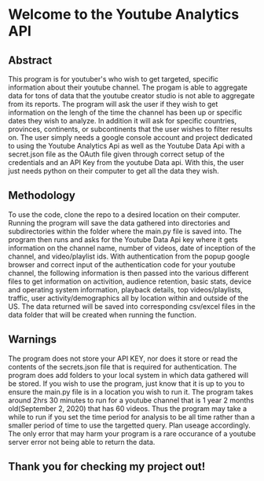 # Welcome to the Youtube Analytics API

## Abstract
This program is for youtuber's who wish to get targeted, specific information about their youtube channel. The progam is able to aggregate data for tons of data that the youtube creator studio is not able to aggregate from its reports. The program will ask the user if they wish to get information on the lengh of the time the channel has been up or specific dates they wish to analyze. In addition it will ask for specific countries, provinces, continents, or subcontinents that the user wishes to filter results on. The user simply needs a google console account and project dedicated to using the Youtube Analytics Api as well as the Youtube Data Api with a secret.json file as the OAuth file given through correct setup of the credentials and an API Key from the youtube Data api. With this, the user just needs python on their computer to get all the data they wish. 

## Methodology
To use the code, clone the repo to a desired location on their computer. Running the program will save the data gathered into directories and subdirectories within the folder where the main.py file is saved into. The program then runs and asks for the Youtube Data Api key where it gets information on the channel name, number of videos, date of inception of the channel, and video/playlist ids. With authentication from the popup google browser and correct input of the authentication code for your youtube channel, the following information is then passed into the various different files to get information on activition, audience retention, basic stats, device and operating system information, playback details, top videos/playlists, traffic, user activity/demographics all by location within and outside of the US. The data returned will be saved into corresponding csv/excel files in the data folder that will be created when running the function.

## Warnings
The program does not store your API KEY, nor does it store or read the contents of the secrets.json file that is required for authentication. The program does add folders to your local system in which data gathered will be stored. If you wish to use the program, just know that it is up to you to ensure the main.py file is in a location you wish to run it. The program takes around 2hrs 30 minutes to run for a youtube channel that is 1 year 2 months old(September 2, 2020) that has 60 videos. Thus the program may take a while to run if you set the time period for analysis to be all time rather than a smaller period of time to use the targetted query. Plan useage accordingly. The only error that may harm your program is a rare occurance of a youtube server error not being able to return the data. 

## Thank you for checking my project out!
